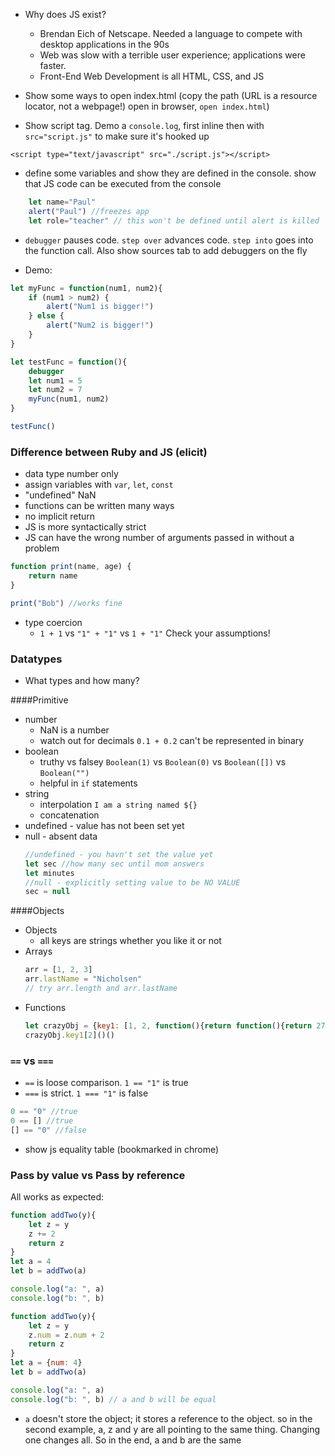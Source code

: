 - Why does JS exist?
    - Brendan Eich of Netscape.  Needed a language to compete with desktop applications in the 90s
    - Web was slow with a terrible user experience; applications were faster.
    - Front-End Web Development is all HTML, CSS, and JS

- Show some ways to open index.html (copy the path (URL is a resource locator, not a webpage!) open in browser, `open index.html`)

- Show script tag.  Demo a `console.log`, first inline then with `src="script.js"` to make sure it's hooked up

`<script type="text/javascript" src="./script.js"></script>`

- define some variables and show they are defined in the console.  show that JS code can be executed from the console

```js
    let name="Paul"
    alert("Paul") //freezes app
    let role="teacher" // this won't be defined until alert is killed
```

- `debugger` pauses code.  `step over` advances code.  `step into` goes into the function call.  Also show sources tab to add debuggers on the fly

- Demo:

```js
let myFunc = function(num1, num2){
    if (num1 > num2) {
        alert("Num1 is bigger!")
    } else {
        alert("Num2 is bigger!")
    }
}

let testFunc = function(){
    debugger
    let num1 = 5
    let num2 = 7
    myFunc(num1, num2)
}

testFunc()
```

### Difference between Ruby and JS (elicit)
- data type number only
- assign variables with `var`, `let`, `const`
- "undefined" NaN
- functions can be written many ways
- no implicit return
- JS is more syntactically strict
- JS can have the wrong number of arguments passed in without a problem
```js
function print(name, age) {
    return name
}

print("Bob") //works fine
```
-  type coercion
    - `1 + 1` vs `"1" + "1"` vs `1 + "1"`  Check your assumptions!

### Datatypes
- What types and how many?

####Primitive
- number
    - NaN is a number
    - watch out for decimals `0.1 + 0.2` can't be represented in binary
- boolean
    - truthy vs falsey `Boolean(1)` vs `Boolean(0)` vs `Boolean([])` vs `Boolean("")`
    - helpful in `if` statements
- string
    - interpolation `I am a string named ${}`
    - concatenation
- undefined - value has not been set yet
- null - absent data
    ```js
    //undefined - you havn't set the value yet
    let sec //how many sec until mom answers
    let minutes
    //null - explicitly setting value to be NO VALUE
    sec = null
    ```

####Objects
- Objects
    - all keys are strings whether you like it or not
- Arrays
    ```js
    arr = [1, 2, 3]
    arr.lastName = "Nicholsen"
    // try arr.length and arr.lastName
    ```
- Functions
    ```js
    let crazyObj = {key1: [1, 2, function(){return function(){return 27}}]}
    crazyObj.key1[2]()()
    ```

### `==` vs `===`
- `==` is loose comparison.  `1 == "1"` is true
- `===` is strict.  `1 === "1"` is false

```js
0 == "0" //true
0 == [] //true
[] == "0" //false
```

- show js equality table (bookmarked in chrome)

### Pass by value vs Pass by reference

All works as expected:
```js
function addTwo(y){
    let z = y
    z += 2
    return z
}
let a = 4
let b = addTwo(a)

console.log("a: ", a)
console.log("b: ", b)
```

```js
function addTwo(y){
    let z = y
    z.num = z.num + 2
    return z
}
let a = {num: 4}
let b = addTwo(a)

console.log("a: ", a)
console.log("b: ", b) // a and b will be equal
```
- `a` doesn't store the object; it stores a reference to the object.  so in the second example, a, z and y are all pointing to the same thing.  Changing one changes all.  So in the end, a and b are the same